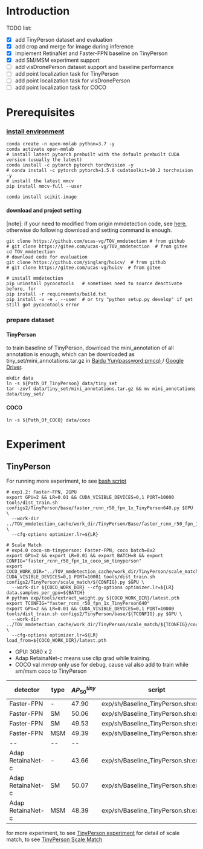 # Introduction

TODO list:

- [x] add TinyPerson dataset and evaluation
- [x] add crop and merge for image during inference
- [x] implement RetinaNet and Faster-FPN baseline on TinyPerson
- [x] add SM/MSM experiment support
- [ ] add visDronePerson dataset support and baseline performance
- [ ] add point localization task for TinyPerson
- [ ] add point localization task for visDronePerson
- [ ] add point localization task for COCO

# Prerequisites

### [install environment](./docs/install.md>)
```
conda create -n open-mmlab python=3.7 -y
conda activate open-mmlab
# install latest pytorch prebuilt with the default prebuilt CUDA version (usually the latest)
conda install -c pytorch pytorch torchvision -y
# conda install -c pytorch pytorch=1.5.0 cudatoolkit=10.2 torchvision -y
# install the latest mmcv
pip install mmcv-full --user
```

```
conda install scikit-image
```

#### download and project setting


[note]: if your need to modified from origin mmdetection code, see [here](exp/doc/code_modify.md), otherwise do following download and setting command is enough.

```shell script
git clone https://github.com/ucas-vg/TOV_mmdetection # from github
# git clone https://gitee.com/ucas-vg/TOV_mmdetection  # from gitee
cd TOV_mmdetection
# download code for evaluation
git clone https://github.com/yinglang/huicv/  # from github
# git clone https://gitee.com/ucas-vg/huicv  # from gitee

# install mmdetection
pip uninstall pycocotools   # sometimes need to source deactivate before, for 
pip install -r requirements/build.txt
pip install -v -e . --user  # or try "python setup.py develop" if get still got pycocotools error
```

### prepare dataset
#### TinyPerson

to train baseline of TinyPerson, download the mini_annotation of all annotation is enough, 
which can be downloaded as tiny_set/mini_annotations.tar.gz in [Baidu Yun(password:pmcq) ](https://pan.baidu.com/s/1kkugS6y2vT4IrmEV_2wtmQ)/
[Google Driver](https://drive.google.com/open?id=1KrH9uEC9q4RdKJz-k34Q6v5hRewU5HOw).

```
mkdir data
ln -s ${Path_Of_TinyPerson} data/tiny_set
tar -zxvf data/tiny_set/mini_annotations.tar.gz && mv mini_annotations data/tiny_set/
```

#### COCO

```
ln -s ${Path_Of_COCO} data/coco
```

# Experiment
## TinyPerson

For running more experiment, to see [bash script](exp/sh/Baseline_TinyPerson.sh)

```shell script
# exp1.2: Faster-FPN, 2GPU
export GPU=2 && LR=0.01 && CUDA_VISIBLE_DEVICES=0,1 PORT=10000 tools/dist_train.sh configs2/TinyPerson/base/faster_rcnn_r50_fpn_1x_TinyPerson640.py $GPU \
  --work-dir ../TOV_mmdetection_cache/work_dir/TinyPerson/Base/faster_rcnn_r50_fpn_1x_TinyPerson640/old640x512_lr${LR}_1x_${GPU}g/ \
  --cfg-options optimizer.lr=${LR}

# Scale Match
# exp4.0 coco-sm-tinyperson: Faster-FPN, coco batch=8x2
export GPU=2 && export LR=0.01 && export BATCH=8 && export CONFIG="faster_rcnn_r50_fpn_1x_coco_sm_tinyperson"
export COCO_WORK_DIR="../TOV_mmdetection_cache/work_dir/TinyPerson/scale_match/${CONFIG}/lr${LR}_1x_${BATCH}b${GPU}g/"
CUDA_VISIBLE_DEVICES=0,1 PORT=10001 tools/dist_train.sh configs2/TinyPerson/scale_match/${CONFIG}.py $GPU \
  --work-dir ${COCO_WORK_DIR} --cfg-options optimizer.lr=${LR} data.samples_per_gpu=${BATCH}
# python exp/tools/extract_weight.py ${COCO_WORK_DIR}/latest.pth
export TCONFIG="faster_rcnn_r50_fpn_1x_TinyPerson640"
export GPU=2 && LR=0.01 && CUDA_VISIBLE_DEVICES=0,1 PORT=10000 tools/dist_train.sh configs2/TinyPerson/base/${TCONFIG}.py $GPU \
  --work-dir ../TOV_mmdetection_cache/work_dir/TinyPerson/scale_match/${TCONFIG}/cocosm_old640x512_lr${LR}_1x_${GPU}g/ \
  --cfg-options optimizer.lr=${LR} load_from=${COCO_WORK_DIR}/latest.pth
```

- GPU: 3080 x 2
- Adap RetainaNet-c means use clip grad while training.
- COCO val $mmap$ only use for debug, cause val also add to train while sm/msm coco to TinyPerson

detector | type | $AP_{50}^{tiny}$| script | COCO200 val $mmap$ | coco batch/lr
--- | --- | ---| ---| ---| ---
Faster-FPN | - |  47.90 | exp/sh/Baseline_TinyPerson.sh:exp1.2 | - | -
Faster-FPN | SM | 50.06 | exp/sh/Baseline_TinyPerson.sh:exp4.0 | 18.9 | 8x2/0.01
Faster-FPN | SM | 49.53 | exp/sh/Baseline_TinyPerson.sh:exp4.1 | 18.5 | 4x2/0.01
Faster-FPN | MSM | 49.39 | exp/sh/Baseline_TinyPerson.sh:exp4.2 | 12.1 | 4x2/0.01
--| --| --
Adap RetainaNet-c | - | 43.66 | exp/sh/Baseline_TinyPerson.sh:exp2.3 | - | -
Adap RetainaNet-c | SM | 50.07 | exp/sh/Baseline_TinyPerson.sh:exp5.1 | 19.6 | 4x2/0.01
Adap RetainaNet-c | MSM | 48.39 | exp/sh/Baseline_TinyPerson.sh:exp5.2 | 12.9 | 4x2/0.01

for more experiment, to see [TinyPerson experiment](exp/doc/TinyPerson.md)
for detail of scale match, to see [TinyPerson Scale Match](exp/doc/TinyPerson/ScaleMatch.md)

